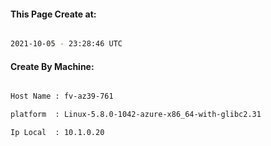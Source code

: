 
   
#### This Page Create at:

```bash

2021-10-05 - 23:28:46 UTC

```

#### Create By Machine:

```bash

Host Name : fv-az39-761

platform  : Linux-5.8.0-1042-azure-x86_64-with-glibc2.31

Ip Local  : 10.1.0.20

```

